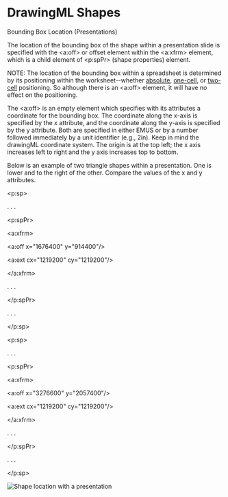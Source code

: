 # DrawingML Shapes

Bounding Box Location (Presentations)

The location of the bounding box of the shape within a presentation slide is specified with the <a:off> or offset element within the <a:xfrm> element, which is a child element of <p:spPr> (shape properties) element.

NOTE: The location of the bounding box within a spreadsheet is determined by its positioning within the worksheet--whether [absolute](drwPicInSpread-absolute.md), [one-cell](drwPicInSpread-OneCell.md), or [two-cell](drwPicInSpread-twoCell.md) positioning. So although there is an <a:off> element, it will have no effect on the positioning.

The <a:off> is an empty element which specifies with its attributes a coordinate for the bounding box. The coordinate along the x-axis is specified by the x attribute, and the coordinate along the y-axis is specified by the y attribute. Both are specified in either EMUS or by a number followed immediately by a unit identifier (e.g., 2in). Keep in mind the drawingML coordinate system. The origin is at the top left; the x axis increases left to right and the y axis increases top to bottom.

Below is an example of two triangle shapes within a presentation. One is lower and to the right of the other. Compare the values of the x and y attributes.

<p:sp>

. . .

<p:spPr>

<a:xfrm>

<a:off x="1676400" y="914400"/>

<a:ext cx="1219200" cy="1219200"/>

</a:xfrm>

. . .

</p:spPr>

. . .

</p:sp>

<p:sp>

. . .

<p:spPr>

<a:xfrm>

<a:off x="3276600" y="2057400"/>

<a:ext cx="1219200" cy="1219200"/>

</a:xfrm>

. . .

</p:spPr>

. . .

</p:sp>

![Shape location  with a presentation](drwImages\drwSp-location1.gif)
